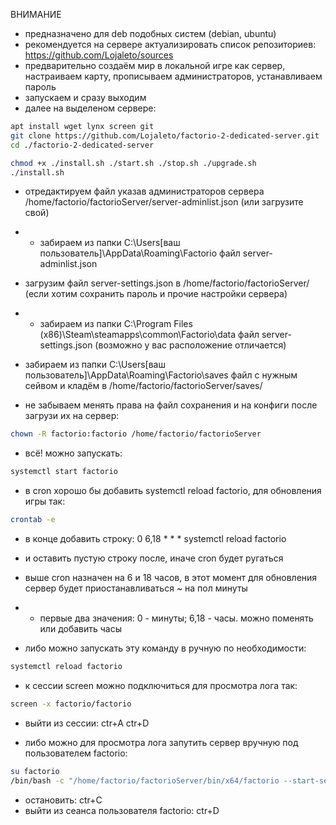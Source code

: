 ВНИМАНИЕ
- предназначено для deb подобных систем (debian, ubuntu)
- рекомендуется на сервере актуализировать список репозиториев: https://github.com/Lojaleto/sources
- предварительно создаём мир в локальной игре как сервер, настраиваем карту, прописываем администраторов, устанавливаем пароль
- запускаем и сразу выходим
- далее на выделеном сервере:
```bash
apt install wget lynx screen git
git clone https://github.com/Lojaleto/factorio-2-dedicated-server.git
cd ./factorio-2-dedicated-server

chmod +x ./install.sh ./start.sh ./stop.sh ./upgrade.sh
./install.sh
```

- отредактируем файл указав администраторов сервера /home/factorio/factorioServer/server-adminlist.json  (или загрузите свой)
- - забираем из папки C:\Users\[ваш пользователь]\AppData\Roaming\Factorio  файл server-adminlist.json

- загрузим файл server-settings.json в /home/factorio/factorioServer/ (если хотим сохранить пароль и прочие настройки сервера)
- - забираем из папки C:\Program Files (x86)\Steam\steamapps\common\Factorio\data  файл server-settings.json (возможно у вас расположение отличается)

- забираем из папки C:\Users\[ваш пользователь]\AppData\Roaming\Factorio\saves  файл с нужным сейвом и кладём в /home/factorio/factorioServer/saves/

- не забываем менять права на файл сохранения и на конфиги после загрузи их на сервер:
```bash
chown -R factorio:factorio /home/factorio/factorioServer
```

- всё! можно запускать:
```bash
systemctl start factorio
```

- в cron хорошо бы добавить systemctl reload factorio, для обновления игры так:
```bash
crontab -e
```
- в конце добавить строку:
0 6,18 * * * systemctl reload factorio
- и оставить пустую строку после, иначе cron будет ругаться

- выше cron назначен на 6 и 18 часов, в этот момент для обновления сервер будет приостанавливаться ~ на пол минуты
- - первые два значения: 0 - минуты; 6,18 - часы. можно поменять или добавить часы

- либо можно запускать эту команду в ручную по необходимости:
```bash
systemctl reload factorio
```

- к сессии screen можно подключиться для просмотра лога так:
```bash
screen -x factorio/factorio
```
- выйти из сессии: ctr+A  ctr+D

- либо можно для просмотра лога запутить сервер вручную под пользователем factorio:
```bash
su factorio
/bin/bash -c "/home/factorio/factorioServer/bin/x64/factorio --start-server-load-latest"
```
- остановить: ctr+C
- выйти из сеанса пользователя factorio: ctr+D
